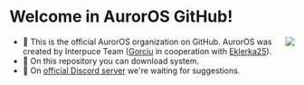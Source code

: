 # Welcome in AurorOS GitHub!

<img align="right" src="https://avatars.githubusercontent.com/u/157804013?s=200&u=2ce38e6b2cf8349677f2b71a805238a6a8e1c454&v=2">

- 🙋 This is the official AurorOS organization on GitHub. AurorOS was created by Interpuce Team ([Gorciu](https://github.com/gorciu-official) in cooperation with [Eklerka25](https://github.com/Eklerka25)).
- 🌈 On this repository you can download system.
- 🧙 On [official Discord server](https://dsc.gg/auror-os) we're waiting for suggestions.
